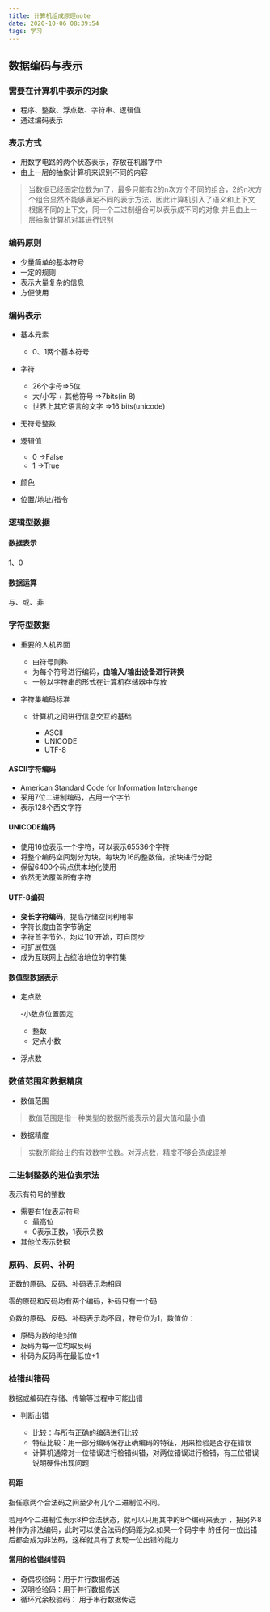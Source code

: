 ```yaml
---
title: 计算机组成原理note
date: 2020-10-06 08:39:54
tags: 学习
---
```

## 数据编码与表示
### 需要在计算机中表示的对象
- 程序、整数、浮点数、字符串、逻辑值
- 通过编码表示
### 表示方式
- 用数字电路的两个状态表示，存放在机器字中
- 由上一层的抽象计算机来识别不同的内容
> 当数据已经固定位数为n了，最多只能有2的n次方个不同的组合，2的n次方个组合显然不能够满足不同的表示方法，因此计算机引入了语义和上下文
> 根据不同的上下文，同一个二进制组合可以表示成不同的对象
> 并且由上一层抽象计算机对其进行识别
### 编码原则
- 少量简单的基本符号
- 一定的规则
- 表示大量复杂的信息
- 方便使用
### 编码表示
- 基本元素
   
   - 0、1两个基本符号
- 字符
   
   - 26个字母=>5位
   - 大/小写 + 其他符号 =>7bits(in 8)
   - 世界上其它语言的文字 =>16 bits(unicode)
 - 无符号整数
 - 逻辑值
    
    - 0 ->False
    - 1 ->True
 - 颜色
 - 位置/地址/指令
 
### 逻辑型数据
#### 数据表示
 1、0
#### 数据运算
 与、或、非
### 字符型数据
- 重要的人机界面
   
   - 由符号则称
   - 为每个符号进行编码，**由输入/输出设备进行转换**
   - 一般以字符串的形式在计算机存储器中存放
- 字符集编码标准
   
   - 计算机之间进行信息交互的基础
      
      - ASCII
      - UNICODE
      - UTF-8
 #### ASCII字符编码
 - American Standard Code for Information Interchange
 - 采用7位二进制编码，占用一个字节
 - 表示128个西文字符
 #### UNICODE编码
 - 使用16位表示一个字符，可以表示65536个字符
 - 将整个编码空间划分为块，每块为16的整数倍，按块进行分配
 - 保留6400个码点供本地化使用
 - 依然无法覆盖所有字符
 #### UTF-8编码
 - **变长字符编码**，提高存储空间利用率
 - 字符长度由首字节确定
 - 字符首字节外，均以‘10’开始，可自同步
 - 可扩展性强
 - 成为互联网上占统治地位的字符集
 #### 数值型数据表示
 - 定点数
    
    -小数点位置固定
    - 整数
    - 定点小数
 - 浮点数
 ### 数值范围和数据精度
 - 数值范围
 >数值范围是指一种类型的数据所能表示的最大值和最小值
 - 数据精度
 >实数所能给出的有效数字位数。对浮点数，精度不够会造成误差

### 二进制整数的进位表示法
表示有符号的整数
+ 需要有1位表示符号
    + 最高位
    + 0表示正数，1表示负数
+ 其他位表示数据

### 原码、反码、补码
正数的原码、反码、补码表示均相同

零的原码和反码均有两个编码，补码只有一个码

负数的原码、反码、补码表示均不同，符号位为1，数值位：
+ 原码为数的绝对值
+ 反码为每一位均取反码
+ 补码为反码再在最低位+1

### 检错纠错码
数据或编码在存储、传输等过程中可能出错
+ 判断出错
    
    + 比较：与所有正确的编码进行比较
    + 特征比较：用一部分编码保存正确编码的特征，用来检验是否存在错误
    + 计算机通常对一位错误进行检错纠错，对两位错误进行检错，有三位错误说明硬件出现问题
    
#### 码距
指任意两个合法码之间至少有几个二进制位不同。

若用4个二进制位表示8种合法状态，就可以只用其中的8个编码来表示
，把另外8种作为非法编码，此时可以使合法码的码距为2.如果一个码字中
的任何一位出错后都会成为非法码，这样就具有了发现一位出错的能力

#### 常用的检错纠错码
+ 奇偶校验码：用于并行数据传送
+ 汉明检验码：用于并行数据传送
+ 循环冗余校验码： 用于串行数据传送
